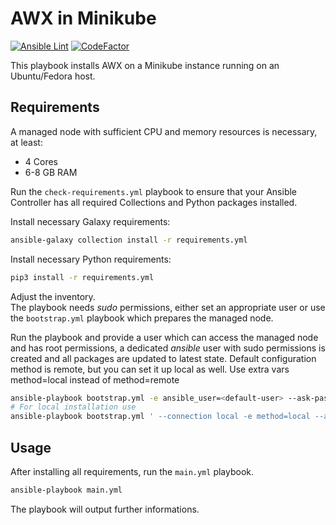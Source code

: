 # AWX in Minikube

[![Ansible Lint](https://github.com/TimGrt/AWX-on-Minikube/actions/workflows/ci.yml/badge.svg)](https://github.com/TimGrt/AWX-on-Minikube/actions/workflows/ci.yml) [![CodeFactor](https://www.codefactor.io/repository/github/timgrt/awx-on-minikube/badge)](https://www.codefactor.io/repository/github/timgrt/awx-on-minikube)

This playbook installs AWX on a Minikube instance running on an Ubuntu/Fedora host.

## Requirements

A managed node with sufficient CPU and memory resources is necessary, at least:

* 4 Cores
* 6-8 GB RAM

Run the `check-requirements.yml` playbook to ensure that your Ansible Controller has all required Collections and Python packages installed.  

Install necessary Galaxy requirements:

```bash
ansible-galaxy collection install -r requirements.yml
```

Install necessary Python requirements:

```bash
pip3 install -r requirements.yml
```

Adjust the inventory.  
The playbook needs *sudo* permissions, either set an appropriate user or use the `bootstrap.yml` playbook which prepares the managed node.  

Run the playbook and provide a user which can access the managed node and has root permissions, a dedicated *ansible* user with sudo permissions is created and all packages are updated to latest state. Default configuration method is remote, but you can set it up local as well. Use extra vars method=local instead of method=remote
```bash
ansible-playbook bootstrap.yml -e ansible_user=<default-user> --ask-pass --ask-become-pass
# For local installation use 
ansible-playbook bootstrap.yml ' --connection local -e method=local --ask-become-pass'
```

## Usage

After installing all requirements, run the `main.yml` playbook.

```bash
ansible-playbook main.yml
```

The playbook will output further informations.
